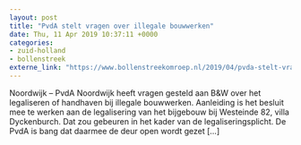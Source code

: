 ```yaml
---
layout: post
title: "PvdA stelt vragen over illegale bouwwerken"
date: Thu, 11 Apr 2019 10:37:11 +0000
categories: 
- zuid-holland 
- bollenstreek 
externe_link: "https://www.bollenstreekomroep.nl/2019/04/pvda-stelt-vragen-over-illegale-bouwwerken/"
---
```


Noordwijk &#8211; PvdA Noordwijk heeft vragen gesteld aan B&#38;W over het legaliseren of handhaven bij illegale bouwwerken. Aanleiding is het besluit mee te werken aan de legalisering van het bijgebouw bij Westeinde 82, villa Dyckenburch. Dat zou gebeuren in het kader van de legaliseringsplicht. De PvdA is bang dat daarmee de deur open wordt gezet [&#8230;]

